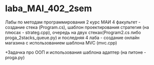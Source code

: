 # laba_MAI_402_2sem
Лабы по методам программирования 2 курс МАИ 4 факультет - создание стека (Program.cs), шаблон проектирования стратегия (на плюсах - strateg.cpp), очередь на двух стеках(Program2.cs либо proga_2stacks_queue.py) и последняя 4 лаба - создание онлайн магазина с использованием шаблона MVC (mvc.cpp)

+Задачка про ООП и использования шаблона адаптер (на питоне - proga.py)

